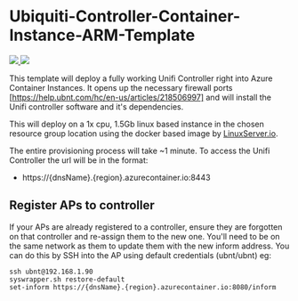 # Ubiquiti-Controller-Container-Instance-ARM-Template

<a href="https://portal.azure.com/#create/Microsoft.Template/uri/https%3A%2F%2Fraw.githubusercontent.com%2Fdaltskin%2FUbiquiti-Controller-Container-Instance-ARM-Template%2Fmaster%2FAzureDeploy.json" target="_blank">
    <img src="http://azuredeploy.net/deploybutton.png"/>
</a>
<a href="http://armviz.io/#/?load=https%3A%2F%2Fraw.githubusercontent.com%2Fdaltskin%2FUbiquiti-Controller-Container-Instance-ARM-Template%2Fmaster%2Fazuredeploy.json" target="_blank">
    <img src="http://armviz.io/visualizebutton.png"/>
</a>

This template will deploy a fully working Unifi Controller right into Azure Container Instances.  It opens up the necessary firewall ports [https://help.ubnt.com/hc/en-us/articles/218506997] and will install the Unifi controller software and it's dependencies.

This will deploy on a 1x cpu, 1.5Gb linux based instance in the chosen resource group location using the docker based image by [LinuxServer.io](https://hub.docker.com/r/linuxserver/unifi-controller).

The entire provisioning process will take ~1 minute.  To access the Unifi Controller the url will be in the format: 

*   https://{dnsName}.{region}.azurecontainer.io:8443

## Register APs to controller

If your APs are already registered to a controller, ensure they are forgotten on that controller and re-assign them to the new one.  You'll need to be on the same network as them to update them with the new inform address.  You can do this by SSH into the AP using default credentials (ubnt/ubnt) eg:

```
ssh ubnt@192.168.1.90
syswrapper.sh restore-default
set-inform https://{dnsName}.{region}.azurecontainer.io:8080/inform
```
